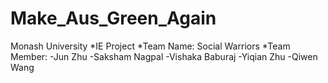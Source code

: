 # Make_Aus_Green_Again
Monash University
*IE Project
*Team Name: Social Warriors
*Team Member: 
-Jun Zhu
-Saksham Nagpal
-Vishaka Baburaj
-Yiqian Zhu
-Qiwen Wang
